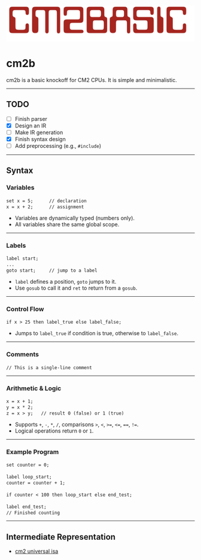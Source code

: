 ![Logo](./images/logo.png)
# cm2b

cm2b is a basic knockoff for CM2 CPUs. It is simple and minimalistic.

---

## TODO
- [ ] Finish parser  
- [x] Design an IR  
- [ ] Make IR generation  
- [x] Finish syntax design  
- [ ] Add preprocessing (e.g., `#include`)  

---

## Syntax

### Variables
```cm2b
set x = 5;      // declaration
x = x + 2;      // assignment
```
- Variables are dynamically typed (numbers only).  
- All variables share the same global scope.

---

### Labels
```cm2b
label start;
...
goto start;     // jump to a label
```
- `label` defines a position, `goto` jumps to it.  
- Use `gosub` to call it and `ret` to return from a `gosub`.

---

### Control Flow
```cm2b
if x > 25 then label_true else label_false;
```
- Jumps to `label_true` if condition is true, otherwise to `label_false`.

---

### Comments
```cm2b
// This is a single-line comment
```

---

### Arithmetic & Logic
```cm2b
x = x + 1;
y = x * 2;
z = x > y;   // result 0 (false) or 1 (true)
```
- Supports `+`, `-`, `*`, `/`, comparisons `>`, `<`, `>=`, `<=`, `==`, `!=`.  
- Logical operations return `0` or `1`.

---

### Example Program
```cm2b
set counter = 0;

label loop_start;
counter = counter + 1;

if counter < 100 then loop_start else end_test;

label end_test;
// Finished counting
```

---

## Intermediate Representation
- [cm2 universal isa](https://docs.google.com/spreadsheets/d/13bLfUIbausaWUBpG9-wlf7qLv_2vzgzIvoaG8cppK4g)
